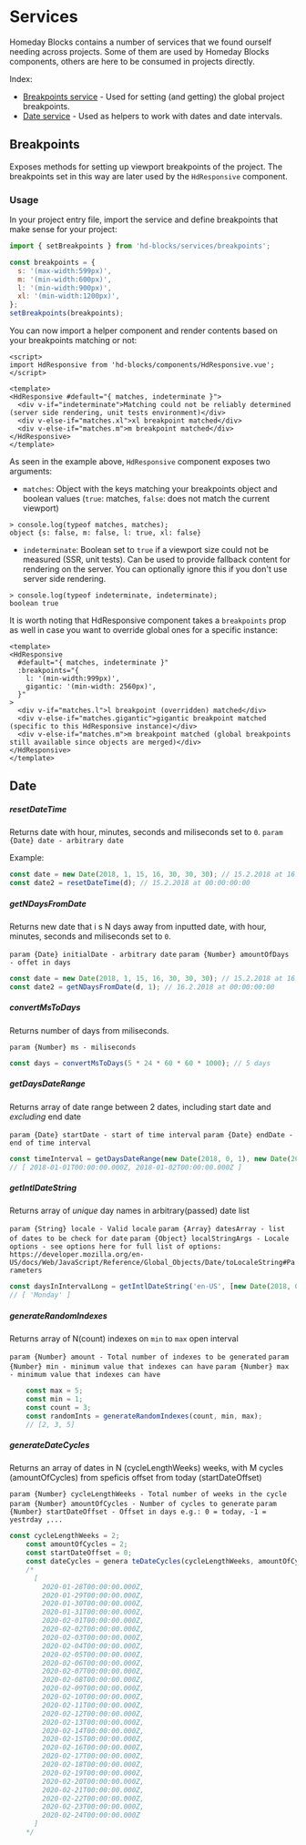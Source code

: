 # Services
Homeday Blocks contains a number of services that we found ourself needing across projects. Some of them are used by Homeday Blocks components, others 
are here to be consumed in projects directly.

Index:
- [Breakpoints service](#breakpoints) - Used for setting (and getting) the global project breakpoints.
- [Date service](#date) - Used as helpers to work with dates and date intervals.

## Breakpoints
Exposes methods for setting up viewport breakpoints of the project. The breakpoints set in this way are later used by the `HdResponsive` component.

### Usage
In your project entry file, import the service and define breakpoints that make sense for your project:

```js
import { setBreakpoints } from 'hd-blocks/services/breakpoints';

const breakpoints = {
  s: '(max-width:599px)',
  m: '(min-width:600px)',
  l: '(min-width:900px)',
  xl: '(min-width:1200px)',
};
setBreakpoints(breakpoints);
```

You can now import a helper component and render contents based on your breakpoints matching or not:

```vue
<script>
import HdResponsive from 'hd-blocks/components/HdResponsive.vue';
</script>

<template>
<HdResponsive #default="{ matches, indeterminate }">
  <div v-if="indeterminate">Matching could not be reliably determined (server side rendering, unit tests environment)</div>
  <div v-else-if="matches.xl">xl breakpoint matched</div>
  <div v-else-if="matches.m">m breakpoint matched</div>
</HdResponsive>
</template>
```

As seen in the example above, `HdResponsive` component exposes two arguments:
- `matches`: Object with the keys matching your breakpoints object and boolean values (`true`: matches, `false`: does not match the current viewport)
```
> console.log(typeof matches, matches);
object {s: false, m: false, l: true, xl: false}
```
- `indeterminate`: Boolean set to `true` if a viewport size could not be measured (SSR, unit tests). Can be used to provide fallback content for rendering on the server. You can optionally ignore this if you don't use server side rendering.
```
> console.log(typeof indeterminate, indeterminate);
boolean true
```

It is worth noting that HdResponsive component takes a `breakpoints` prop as well in case you want to override global ones for a specific instance:
```vue
<template>
<HdResponsive
  #default="{ matches, indeterminate }"
  :breakpoints="{
    l: '(min-width:999px)',
    gigantic: '(min-width: 2560px)',
  }"
>
  <div v-if="matches.l">l breakpoint (overridden) matched</div>
  <div v-else-if="matches.gigantic">gigantic breakpoint matched (specific to this HdResponsive instance)</div>
  <div v-else-if="matches.m">m breakpoint matched (global breakpoints still available since objects are merged)</div>
</HdResponsive>
</template>
```

## Date

##### resetDateTime

Returns date with hour, minutes, seconds and miliseconds set to `0`.
`param {Date} date - arbitrary date`

Example:

```javascript
const date = new Date(2018, 1, 15, 16, 30, 30, 30); // 15.2.2018 at 16:30:30:30
const date2 = resetDateTime(d); // 15.2.2018 at 00:00:00:00
```

##### getNDaysFromDate

Returns new date that i s N days away from inputted date, with hour, minutes, seconds and miliseconds set to `0`.

`param {Date} initialDate - arbitrary date`
`param {Number} amountOfDays - offet in days`

```javascript
const date = new Date(2018, 1, 15, 16, 30, 30, 30); // 15.2.2018 at 16:30:30:30
const date2 = getNDaysFromDate(d, 1); // 16.2.2018 at 00:00:00:00
```

##### convertMsToDays

Returns number of days from miliseconds.

`param {Number} ms - miliseconds`

```javascript
const days = convertMsToDays(5 * 24 * 60 * 60 * 1000); // 5 days
```

##### getDaysDateRange

Returns array of date range between 2 dates, including start date and *excluding* end date

`param {Date} startDate - start of time interval`
`param {Date} endDate - end of time interval`

```javascript
const timeInterval = getDaysDateRange(new Date(2018, 0, 1), new Date(2018, 0, 3));
// [ 2018-01-01T00:00:00.000Z, 2018-01-02T00:00:00.000Z ]
```

##### getIntlDateString

Returns array of *unique* day names in arbitrary(passed) date list

`param {String} locale - Valid locale`
`param {Array} datesArray - list of dates to be check for date`
`param {Object} localStringArgs - Locale options - see options here for full list of options: https://developer.mozilla.org/en-US/docs/Web/JavaScript/Reference/Global_Objects/Date/toLocaleString#Parameters`


```javascript
const daysInIntervalLong = getIntlDateString('en-US', [new Date(2018, 0, 1)], { weekday: 'long' });
// [ 'Monday' ]
```

##### generateRandomIndexes

Returns array of N(count) indexes on `min` to `max` open interval

`param {Number} amount - Total number of indexes to be generated`
`param {Number} min - minimum value that indexes can have`
`param {Number} max - minimum value that indexes can have`

```javascript
    const max = 5;
    const min = 1;
    const count = 3;
    const randomInts = generateRandomIndexes(count, min, max);
    // [2, 3, 5]
```

##### generateDateCycles

Returns an array of dates in N (cycleLengthWeeks) weeks, with M cycles (amountOfCycles) from speficis offset from today (startDateOffset)

`param {Number} cycleLengthWeeks - Total number of weeks in the cycle`
`param {Number} amountOfCycles - Number of cycles to generate`
`param {Number} startDateOffset - Offset in days e.g.: 0 = today, -1 = yestrday ,...`

```javascript
const cycleLengthWeeks = 2;
    const amountOfCycles = 2;
    const startDateOffset = 0;
    const dateCycles = genera teDateCycles(cycleLengthWeeks, amountOfCycles, startDateOffset);
    /*
      [
        2020-01-28T00:00:00.000Z,
        2020-01-29T00:00:00.000Z,
        2020-01-30T00:00:00.000Z,
        2020-01-31T00:00:00.000Z,
        2020-02-01T00:00:00.000Z,
        2020-02-02T00:00:00.000Z,
        2020-02-03T00:00:00.000Z,
        2020-02-04T00:00:00.000Z,
        2020-02-05T00:00:00.000Z,
        2020-02-06T00:00:00.000Z,
        2020-02-07T00:00:00.000Z,
        2020-02-08T00:00:00.000Z,
        2020-02-09T00:00:00.000Z,
        2020-02-10T00:00:00.000Z,
        2020-02-11T00:00:00.000Z,
        2020-02-12T00:00:00.000Z,
        2020-02-13T00:00:00.000Z,
        2020-02-14T00:00:00.000Z,
        2020-02-15T00:00:00.000Z,
        2020-02-16T00:00:00.000Z,
        2020-02-17T00:00:00.000Z,
        2020-02-18T00:00:00.000Z,
        2020-02-19T00:00:00.000Z,
        2020-02-20T00:00:00.000Z,
        2020-02-21T00:00:00.000Z,
        2020-02-22T00:00:00.000Z,
        2020-02-23T00:00:00.000Z,
        2020-02-24T00:00:00.000Z
      ]
    */
```